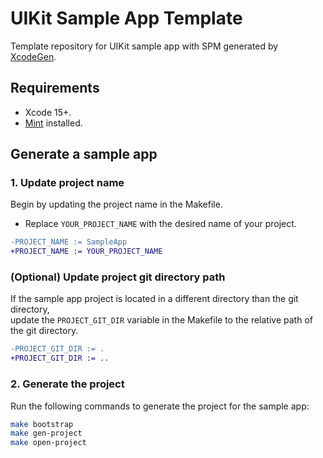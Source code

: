 # UIKit Sample App Template
Template repository for UIKit sample app with SPM generated by [XcodeGen](https://github.com/yonaskolb/XcodeGen).

## Requirements
- Xcode 15+.
- [Mint](https://github.com/yonaskolb/Mint#installing) installed.

## Generate a sample app

### 1. Update project name
Begin by updating the project name in the Makefile.  
- Replace `YOUR_PROJECT_NAME` with the desired name of your project.

```diff
-PROJECT_NAME := SampleApp
+PROJECT_NAME := YOUR_PROJECT_NAME
```

### (Optional) Update project git directory path
If the sample app project is located in a different directory than the git directory,   
update the `PROJECT_GIT_DIR` variable in the Makefile to the relative path of the git directory.

```diff
-PROJECT_GIT_DIR := .
+PROJECT_GIT_DIR := ..
```

### 2. Generate the project
Run the following commands to generate the project for the sample app:

```bash
make bootstrap
make gen-project
make open-project
```